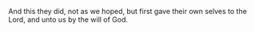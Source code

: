 And this they did, not as we hoped, but first gave their own selves to the Lord, and unto us by the will of God.
